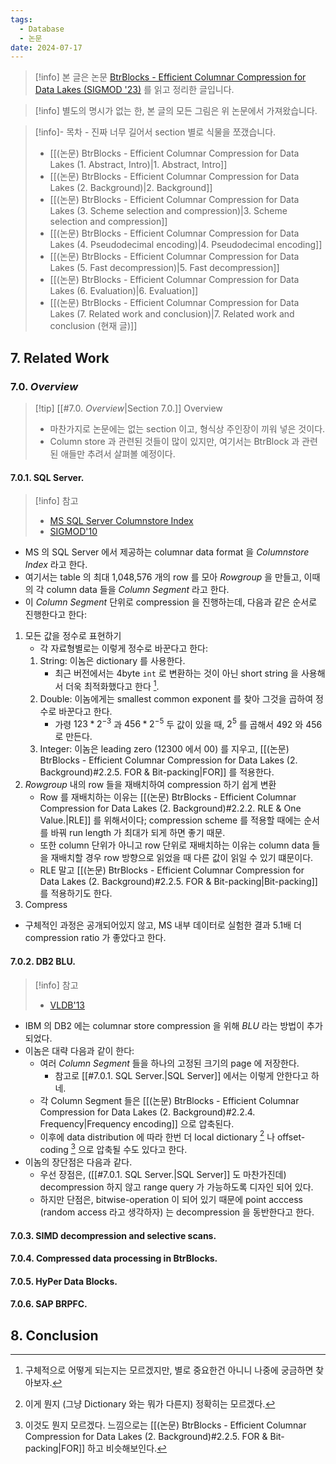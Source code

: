 ```yaml
---
tags:
  - Database
  - 논문
date: 2024-07-17
---
```

> [!info] 본 글은 논문 [BtrBlocks - Efficient Columnar Compression for Data Lakes (SIGMOD '23)](https://dl.acm.org/doi/10.1145/3589263) 를 읽고 정리한 글입니다.

> [!info] 별도의 명시가 없는 한, 본 글의 모든 그림은 위 논문에서 가져왔습니다.

> [!info]- 목차 - 진짜 너무 길어서 section 별로 식물을 쪼갰습니다.
> - [[(논문) BtrBlocks - Efficient Columnar Compression for Data Lakes (1. Abstract, Intro)|1. Abstract, Intro]]
> - [[(논문) BtrBlocks - Efficient Columnar Compression for Data Lakes (2. Background)|2. Background]]
> - [[(논문) BtrBlocks - Efficient Columnar Compression for Data Lakes (3. Scheme selection and compression)|3. Scheme selection and compression]]
> - [[(논문) BtrBlocks - Efficient Columnar Compression for Data Lakes (4. Pseudodecimal encoding)|4. Pseudodecimal encoding]]
> - [[(논문) BtrBlocks - Efficient Columnar Compression for Data Lakes (5. Fast decompression)|5. Fast decompression]]
> - [[(논문) BtrBlocks - Efficient Columnar Compression for Data Lakes (6. Evaluation)|6. Evaluation]]
> - [[(논문) BtrBlocks - Efficient Columnar Compression for Data Lakes (7. Related work and conclusion)|7. Related work and conclusion (현재 글)]]

## 7. Related Work

### 7.0. *Overview*

> [!tip] [[#7.0. *Overview*|Section 7.0.]] Overview
> - 마찬가지로 논문에는 없는 section 이고, 형식상 주인장이 끼워 넣은 것이다.
> - Column store 과 관련된 것들이 많이 있지만, 여기서는 BtrBlock 과 관련된 애들만 추려서 살펴볼 예정이다.

#### 7.0.1. SQL Server.

> [!info] 참고
> - [MS SQL Server Columnstore Index](https://learn.microsoft.com/en-us/sql/relational-databases/indexes/columnstore-indexes-overview)
> - [SIGMOD'10](https://dl.acm.org/doi/pdf/10.1145/1989323.1989448)

- MS 의 SQL Server 에서 제공하는 columnar data format 을 *Columnstore Index* 라고 한다.
- 여기서는 table 의 최대 1,048,576 개의 row 를 모아 *Rowgroup* 을 만들고, 이때의 각 column data 들을 *Column Segment* 라고 한다.
- 이 *Column Segment* 단위로 compression 을 진행하는데, 다음과 같은 순서로 진행한다고 한다:
1) 모든 값을 정수로 표현하기
	- 각 자료형별로는 이렇게 정수로 바꾼다고 한다:
	1. String: 이놈은 dictionary 를 사용한다.
		- 최근 버전에서는 4byte `int` 로 변환하는 것이 아닌 short string 을 사용해서 더욱 최적화했다고 한다 [^sql-server-short-string].
	2. Double: 이놈에게는 smallest common exponent 를 찾아 그것을 곱하여 정수로 바꾼다고 한다.
		- 가령 $123 * 2^{-3}$ 과 $456 * 2^{-5}$ 두 값이 있을 때, $2^{5}$ 를 곱해서 $492$ 와 $456$ 로 만든다.
	3. Integer: 이놈은 leading zero ($12300$ 에서 $00$) 를 지우고, [[(논문) BtrBlocks - Efficient Columnar Compression for Data Lakes (2. Background)#2.2.5. FOR & Bit-packing|FOR]] 를 적용한다.
2) *Rowgroup* 내의 row 들을 재배치하여 compression 하기 쉽게 변환
	- Row 를 재배치하는 이유는 [[(논문) BtrBlocks - Efficient Columnar Compression for Data Lakes (2. Background)#2.2.2. RLE & One Value.|RLE]] 를 위해서이다; compression scheme 를 적용할 때에는 순서를 바꿔 run length 가 최대가 되게 하면 좋기 때문.
	- 또한 column 단위가 아니고 row 단위로 재배치하는 이유는 column data 들을 재배치할 경우 row 방향으로 읽었을 때 다른 값이 읽일 수 있기 떄문이다.
	- RLE 말고 [[(논문) BtrBlocks - Efficient Columnar Compression for Data Lakes (2. Background)#2.2.5. FOR & Bit-packing|Bit-packing]] 를 적용하기도 한다.
3) Compress
- 구체적인 과정은 공개되어있지 않고, MS 내부 데이터로 실험한 결과 5.1배 더 compression ratio 가 좋았다고 한다.

#### 7.0.2. DB2 BLU.

> [!info] 참고
> - [VLDB'13](https://www.vldb.org/pvldb/vol6/p1080-barber.pdf)

- IBM 의 DB2 에는 columnar store compression 을 위해 *BLU* 라는 방법이 추가되었다.
- 이놈은 대략 다음과 같이 한다:
	- 여러 *Column Segment* 들을 하나의 고정된 크기의 page 에 저장한다.
		- 참고로 [[#7.0.1. SQL Server.|SQL Server]] 에서는 이렇게 안한다고 하네.
	- 각 Column Segment 들은 [[(논문) BtrBlocks - Efficient Columnar Compression for Data Lakes (2. Background)#2.2.4. Frequency|Frequency encoding]] 으로 압축된다.
	- 이후에 data distribution 에 따라 한번 더 local dictionary [^local-directory] 나 offset-coding [^offset-coding] 으로 압축될 수도 있다고 한다.
- 이놈의 장단점은 다음과 같다.
	- 우선 장점은, ([[#7.0.1. SQL Server.|SQL Server]] 도 마찬가진데) decompression 하지 않고 range query 가 가능하도록 디자인 되어 있다.
	- 하지만 단점은, bitwise-operation 이 되어 있기 때문에 point acccess (random access 라고 생각하자) 는 decompression 을 동반한다고 한다.

#### 7.0.3. SIMD decompression and selective scans.

#### 7.0.4. Compressed data processing in BtrBlocks.

#### 7.0.5. HyPer Data Blocks.

#### 7.0.6. SAP BRPFC.

## 8. Conclusion

[^sql-server-short-string]: 구체적으로 어떻게 되는지는 모르겠지만, 별로 중요한건 아니니 나중에 궁금하면 찾아보자.
[^local-directory]: 이게 뭔지 (그냥 Dictionary 와는 뭐가 다른지) 정확히는 모르겠다. 
[^offset-coding]: 이것도 뭔지 모르겠다. 느낌으로는 [[(논문) BtrBlocks - Efficient Columnar Compression for Data Lakes (2. Background)#2.2.5. FOR & Bit-packing|FOR]] 하고 비슷해보인다.